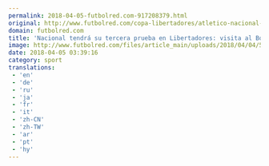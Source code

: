 ```yaml
---
permalink: 2018-04-05-futbolred.com-917208379.html
original: http://www.futbolred.com/copa-libertadores/atletico-nacional-visita-a-bolivar-en-la-altura-de-la-paz-83046
domain: futbolred.com
title: 'Nacional tendrá su tercera prueba en Libertadores: visita al Bolívar en La Paz'
image: http://www.futbolred.com/files/article_main/uploads/2018/04/04/5ac52d126f659.jpeg
date: 2018-04-05 03:39:16
category: sport
translations: 
 - 'en'
 - 'de'
 - 'ru'
 - 'ja'
 - 'fr'
 - 'it'
 - 'zh-CN'
 - 'zh-TW'
 - 'ar'
 - 'pt'
 - 'hy'
---
```



